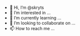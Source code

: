 - 👋 Hi, I’m @skryts
- 👀 I’m interested in ...
- 🌱 I’m currently learning ...
- 💞️ I’m looking to collaborate on ...
- 📫 How to reach me ...

<!---
skryts/skryts is a ✨ special ✨ repository because its `README.md` (this file) appears on your GitHub profile.
You can click the Preview link to take a look at your changes.
--->
